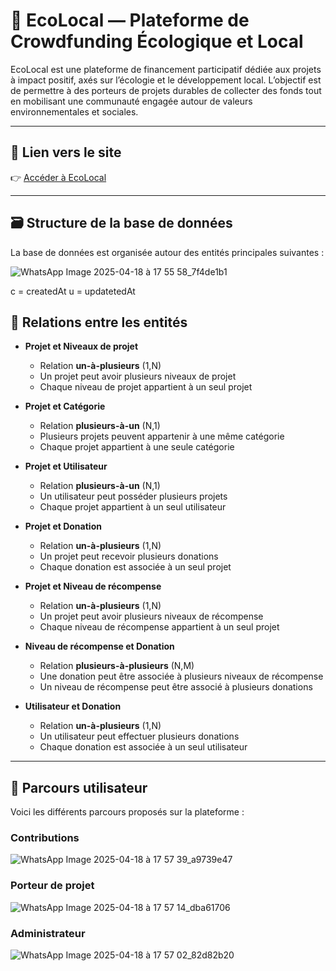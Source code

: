 

# 🌱 EcoLocal — Plateforme de Crowdfunding Écologique et Local

EcoLocal est une plateforme de financement participatif dédiée aux projets à impact positif, axés sur l’écologie et le développement local. L’objectif est de permettre à des porteurs de projets durables de collecter des fonds tout en mobilisant une communauté engagée autour de valeurs environnementales et sociales.

---

## 🔗 Lien vers le site

👉 [Accéder à EcoLocal](http://ecolocal.bizienadam.fr/)

---

## 🗃️ Structure de la base de données

La base de données est organisée autour des entités principales suivantes :

![WhatsApp Image 2025-04-18 à 17 55 58_7f4de1b1](https://github.com/user-attachments/assets/056bc407-3a98-431e-ba8c-db1ab5190e1b)

c = createdAt
u = updatetedAt

## 🔄 Relations entre les entités

- **Projet et Niveaux de projet**  
  - Relation **un-à-plusieurs** (1,N)  
  - Un projet peut avoir plusieurs niveaux de projet  
  - Chaque niveau de projet appartient à un seul projet

- **Projet et Catégorie**  
  - Relation **plusieurs-à-un** (N,1)  
  - Plusieurs projets peuvent appartenir à une même catégorie  
  - Chaque projet appartient à une seule catégorie

- **Projet et Utilisateur**  
  - Relation **plusieurs-à-un** (N,1)  
  - Un utilisateur peut posséder plusieurs projets  
  - Chaque projet appartient à un seul utilisateur

- **Projet et Donation**  
  - Relation **un-à-plusieurs** (1,N)  
  - Un projet peut recevoir plusieurs donations  
  - Chaque donation est associée à un seul projet

- **Projet et Niveau de récompense**  
  - Relation **un-à-plusieurs** (1,N)  
  - Un projet peut avoir plusieurs niveaux de récompense  
  - Chaque niveau de récompense appartient à un seul projet

- **Niveau de récompense et Donation**  
  - Relation **plusieurs-à-plusieurs** (N,M)  
  - Une donation peut être associée à plusieurs niveaux de récompense  
  - Un niveau de récompense peut être associé à plusieurs donations

- **Utilisateur et Donation**  
  - Relation **un-à-plusieurs** (1,N)  
  - Un utilisateur peut effectuer plusieurs donations  
  - Chaque donation est associée à un seul utilisateur

---

## 🧭 Parcours utilisateur

Voici les différents parcours proposés sur la plateforme :

### Contributions
![WhatsApp Image 2025-04-18 à 17 57 39_a9739e47](https://github.com/user-attachments/assets/693a48f1-e402-4e32-b991-94f7f325ee74)


### Porteur de projet
![WhatsApp Image 2025-04-18 à 17 57 14_dba61706](https://github.com/user-attachments/assets/8ac442cf-b0a8-4af4-80e6-36bcddb46736)


### Administrateur
![WhatsApp Image 2025-04-18 à 17 57 02_82d82b20](https://github.com/user-attachments/assets/77b8212f-cb77-48c2-9351-30986834275f)


